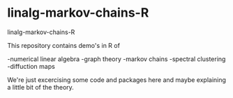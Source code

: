 # linalg-markov-chains-R
linalg-markov-chains-R

This repository contains demo's in R of 

-numerical linear algebra
-graph theory
-markov chains
-spectral clustering
-diffuction maps

We're just excercising some code and packages here and maybe explaining a little bit of the theory. 
